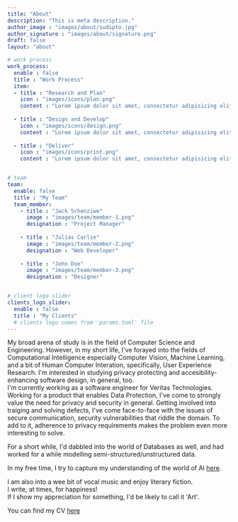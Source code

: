 ```yaml
---
title: "About"
description: "This is meta description."
author_image : "images/about/sudipto.jpg"
author_signature : "images/about/signature.png"
draft: false
layout: "about"

# work process
work_process:
  enable : false
  title : "Work Process"
  item:
  - title : "Research and Plan"
    icon : "images/icons/plan.png"
    content : "Lorem ipsum dolor sit amet, consectetur adipisicing elit, sed do eiusmod tempor incididunt ut labore et dolore magna aliqua."
    
  - title : "Design and Develop"
    icon : "images/icons/design.png"
    content : "Lorem ipsum dolor sit amet, consectetur adipisicing elit, sed do eiusmod tempor incididunt ut labore et dolore magna aliqua."
    
  - title : "Deliver"
    icon : "images/icons/print.png"
    content : "Lorem ipsum dolor sit amet, consectetur adipisicing elit, sed do eiusmod tempor incididunt ut labore et dolore magna aliqua."


# team
team:
  enable: false
  title : "My Team"
  team_member:
    - title : "Jack Schenziwe"
      image : "images/team/member-1.png"
      designation : "Project Manager"
      
    - title : "Julias Carlie"
      image : "images/team/member-2.png"
      designation : "Web Developer"
      
    - title : "John Doe"
      image : "images/team/member-3.png"
      designation : "Designer"


# client logo slider
clients_logo_slider:
  enable : false
  title : "My Clients"
  # clients logo comes from 'params.toml' file
---
```


My broad arena of study is in the field of Computer Science and Engineering.
However, in my short life, I've forayed into the fields of Computational Intelligence especially Computer Vision, Machine Learning, and a bit of Human Computer Interation, specifically, User Experience Research. I'm interested in studying privacy protecting and accesibility-enhancing software design, in general, too.  
I'm currently working as a software engineer for Veritas Technologies.  
Working for a product that enables Data Protection, I've come to strongly value the need for privacy and security in general. Getting involved into traiging and solving defects, I've come face-to-face with the issues of secure communication, security vulnerabilities that riddle the domain. To add to it, adherence to privacy requirements makes the problem even more interesting to solve.  

For a short while, I'd dabbled into the world of Databases as well, and had worked for a while modelling semi-structured/unstructured data.

In my free time, I try to capture my understanding of the world of AI [here](https://docs.google.com/presentation/d/1zVg4f_-iXtzJQdExT35TnOWX5CDr9BXwB_Bpq2ChYVI/edit?usp=sharing).  

I am also into a wee bit of vocal music and enjoy literary fiction.  
I write, at times, for happiness!  
If I show my appreciation for something, I'd be likely to call it 'Art'.

You can find my CV [here](https://sudipto-g.github.io/SudiptoGhoshCV.pdf)
